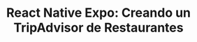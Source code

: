 ---
layout: ../../components/layout.astro
image: '/cursos/5168292_1584_4.jpg'
title: 'React Native Expo: Creando un TripAdvisor de Restaurantes'
description: 'Crearemos una App similar a TripAdvisor con React Native Hooks, Expo y Firebase y un sistema de login completo'
categoria: 'DEV'
presio: '$69.99'
despues: '$0'
link: 'https://www.udemy.com/course/react-native-expo-creando-mini-tripadvisor-de-restaurantes/'
---